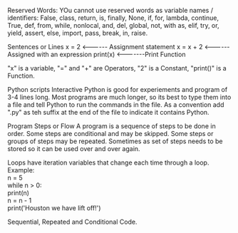 Reserved Words: YOu cannot use reserved words as variable names / identifiers:
False, class, return, is, finally, None, if, for, lambda, continue, True, def, from, while, nonlocal, and, del, global, not, with as, elif, try, or, yield, assert, else, import, pass, break, in, raise.
 
Sentences or Lines
x = 2 <------ Assignment statement
x = x + 2 <------Assigned with an expression
print(x) <-------Print Function

"x" is a variable, "=" and "+" are Operators, "2" is a Constant, "print()" is a Function.

Python scripts
Interactive Python is good for experiements and program of 3-4 lines long.
Most programs are much longer, so its best to type them into a file and tell Python to run the commands in the file.
As a convention add ".py" as teh suffix at the end of the file to indicate it contains Python.

Program Steps or Flow
A program is a sequence of steps to be done in order.
Some steps are conditional and may be skipped.
Some steps or groups of steps may be repeated.
Sometimes as set of steps needs to be stored so it can be used over and over again.

Loops have iteration variables that change each time through a loop.
Example:<br>
n = 5<br>
while n > 0:<br>
  print(n)<br>
  n = n - 1<br>
print('Houston we have lift off!')<br>

Sequential, Repeated and Conditional Code.
